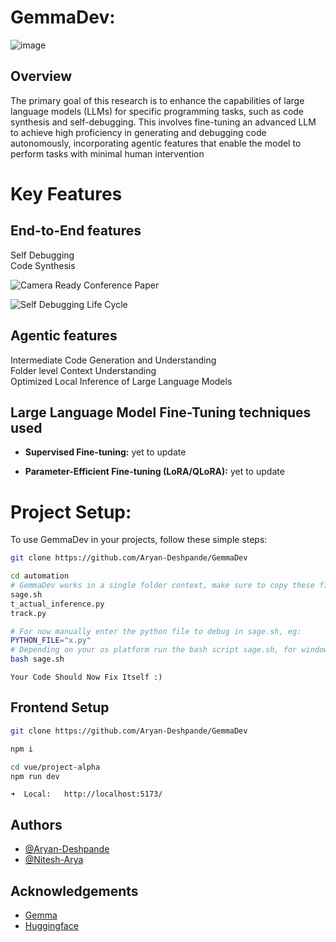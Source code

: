 # GemmaDev: 
![image](https://github.com/Aryan-Deshpande/GemmaDev/assets/72693780/a865d8f0-e436-4153-8bed-52a84c2e58b4)


## Overview
The primary goal of this research is to enhance the capabilities of large language models (LLMs) for specific programming tasks, such as code synthesis and self-debugging. This involves fine-tuning an advanced LLM to achieve high proficiency in generating and debugging code autonomously, incorporating agentic features that enable the model to perform tasks with minimal human intervention


# Key Features
## End-to-End features
Self Debugging
<br>
Code Synthesis
<br>

![Camera Ready Conference Paper](https://drive.google.com/file/d/1Xdrp0SXQsaosv2EwarC26UG92DhgwuVu/view?usp=sharing)

![Self Debugging Life Cycle](https://github.com/Aryan-Deshpande/GemmaDev/assets/72693780/2516b6d6-2226-4c26-96f3-b1dba994cc47)

## Agentic features
Intermediate Code Generation and Understanding
<br>
Folder level Context Understanding
<br>
Optimized Local Inference of Large Language Models
<br>

## Large Language Model Fine-Tuning techniques used

- **Supervised Fine-tuning:** 
yet to update

- **Parameter-Efficient Fine-tuning (LoRA/QLoRA):** 
yet to update

# **Project Setup:**
To use GemmaDev in your projects, follow these simple steps:

```sh
git clone https://github.com/Aryan-Deshpande/GemmaDev
```

```sh
cd automation
# GemmaDev works in a single folder context, make sure to copy these files into the specfic directory you need
sage.sh
t_actual_inference.py
track.py
```

```sh
# For now manually enter the python file to debug in sage.sh, eg:
PYTHON_FILE="x.py" 
# Depending on your os platform run the bash script sage.sh, for windows:
bash sage.sh
```

```
Your Code Should Now Fix Itself :)
```

## Frontend Setup
```sh
git clone https://github.com/Aryan-Deshpande/GemmaDev
```

```sh
npm i
```

```sh
cd vue/project-alpha
npm run dev
```

```
➜  Local:   http://localhost:5173/
```

## Authors

- [@Aryan-Deshpande](https://github.com/Aryan-Deshpande)
- [@Nitesh-Arya](https://github.com/Aryan-Deshpande)



## Acknowledgements
 - [Gemma](https://awesomeopensource.com/project/elangosundar/awesome-README-templates)
 - [Huggingface](https://github.com/matiassingers/awesome-readme)

